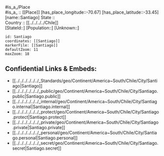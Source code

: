 ﻿---
location: [-33.45,-70.67] 
mapzoom: [7,12] 
mapmarker: city 
type: City
tags:
- geo/City


SpocWebEntityId: 33946
isDeleted: false
confidential: public

---
#is_a_/Place  
#is_a_ :: [[Place]] 
[has_place_longitude::-70.67] 
[has_place_latitude::-33.45] 
[name::Santiago] 
State ::  
Country :: [[../../../../Chile]]  
[StateId::] 
[Population::] 
[Unknown::] 


```leaflet
id: Santiago
coordinates: [[Santiago]] 
markerFile: [[Santiago]] 
defaultZoom: 11 
maxZoom: 18
```


## Confidential Links & Embeds: 
- [[../../../../../../_Standards/geo/Continent/America~South/Chile/City/Santiago|Santiago]] 
- [[../../../../../../_public/geo/Continent/America~South/Chile/City/Santiago.public|Santiago.public]] 
- [[../../../../../../_internal/geo/Continent/America~South/Chile/City/Santiago.internal|Santiago.internal]] 
- [[../../../../../../_protect/geo/Continent/America~South/Chile/City/Santiago.protect|Santiago.protect]] 
- [[../../../../../../_private/geo/Continent/America~South/Chile/City/Santiago.private|Santiago.private]] 
- [[../../../../../../_personal/geo/Continent/America~South/Chile/City/Santiago.personal|Santiago.personal]] 
- [[../../../../../../_secret/geo/Continent/America~South/Chile/City/Santiago.secret|Santiago.secret]] 
